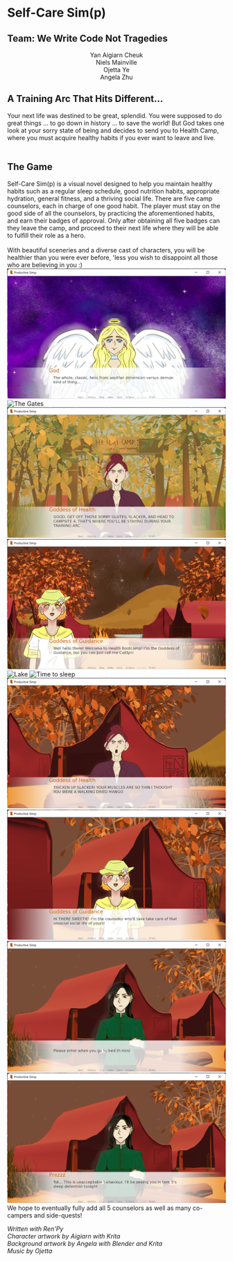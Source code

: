 # Self-Care Sim(p)
## Team: We Write Code Not Tragedies <br/> 
<p align=center> 
Yan Aigiarn Cheuk <br/> 
Niels Mainville <br/>
Ojetta Ye <br/> 
Angela Zhu <br/> 
</p> 

## A Training Arc That Hits Different...
Your next life was destined to be great, splendid. You were supposed to do great things ... to go down in history ... to save the world! But God takes one look at your sorry state of being and decides to send you to Health Camp, where you must acquire healthy habits if you ever want to leave and live.  </br> </br>
## The Game 
Self-Care Sim(p) is a visual novel designed to help you maintain healthy habits such as a regular sleep schedule, good nutrition habits, appropriate hydration, general fitness, and a thriving social life. There are five camp counselors, each in charge of one good habit. The player must stay on the good side of all the counselors, by practicing the aforementioned habits, and earn their badges of approval. Only after obtaining all five badges can they leave the camp, and proceed to their next life where they will be able to fulfill their role as a hero. 
</br> </br> 
With beautiful sceneries and a diverse cast of characters, you will be healthier than you were ever before, 'less you wish to disappoint all those who are believing in you :) 
![God's Solution](Documentation/God3.png) 
![The Gates](Documentation/Gates.png) 
![The Goddess of Health](Documentation/GodHealth.png) 
![The Counselor](Documentation/Guide.png)
![Lake](Documentation/Lake.png) 
![Time to sleep](Documentation/go_sleep.png) 
![Fitness](Documentation/Fitness.png)
![Social](Documentation/Social.png)
![Enter your bedtime](Documentation/EnterBed.png)
![Sleep Detention?](Documentation/SleepTent.png)
</br>
We hope to eventually fully add all 5 counselors as well as many co-campers and side-quests! 

*Written with Ren'Py*  
*Character artwork by Aigiarn with Krita </br>*
*Background artwork by Angela with Blender and Krita </br>* 
*Music by Ojetta* 

